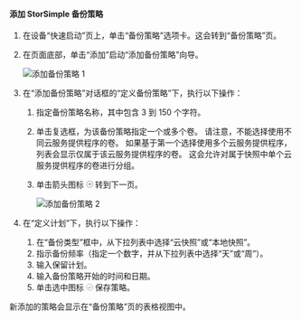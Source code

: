 <!--author=v-sharos last changed: 11/06/15-->

#### <a name="to-add-a-storsimple-backup-policy"></a>添加 StorSimple 备份策略
1. 在设备“快速启动”页上，单击“备份策略”选项卡。这会转到“备份策略”页。
2. 在页面底部，单击“添加”启动“添加备份策略”向导。
   
    ![添加备份策略 1](./media/storsimple-add-backup-policy-u2/AddBackupPolicy1.png)
3. 在“添加备份策略”对话框的“定义备份策略”下，执行以下操作：
   
   1. 指定备份策略名称，其中包含 3 到 150 个字符。
   2. 单击复选框，为该备份策略指定一个或多个卷。 请注意，不能选择使用不同云服务提供程序的卷。 如果基于第一个选择使用多个云服务提供程序，列表会显示仅属于该云服务提供程序的卷。 这会允许对属于快照中单个云服务提供程序的卷进行分组。
   3. 单击箭头图标  ![箭头图标](./media/storsimple-add-backup-policy-u2/HCS_ArrowIcon-include.png) 转到下一页。
      
      ![添加备份策略 2](./media/storsimple-add-backup-policy-u2/AddBackupPolicy2.png)
4. 在“定义计划”下，执行以下操作：
   
   1. 在“备份类型”框中，从下拉列表中选择“云快照”或“本地快照”。
   2. 指示备份频率（指定一个数字，并从下拉列表中选择“天”或“周”）。
   3. 输入保留计划。
   4. 输入备份策略开始的时间和日期。  
   5. 单击选中图标  ![选中图标](./media/storsimple-add-backup-policy-u2/HCS_CheckIcon-include.png) 保存策略。

新添加的策略会显示在“备份策略”页的表格视图中。


